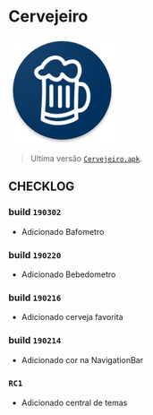 # Cervejeiro

<img src='art/ic_launcher.png'/>

> Ultima versão [`Cervejeiro.apk`](./colorpicker/src/main/res/values/top_defaults_view_color_picker_attrs.xml).


## CHECKLOG

### build `190302`

   
* Adicionado Bafometro


### build `190220`

   
* Adicionado Bebedometro


### build `190216`

   
* Adicionado cerveja favorita

### build `190214`

   
* Adicionado cor na NavigationBar


### `RC1`

   
* Adicionado central de temas
